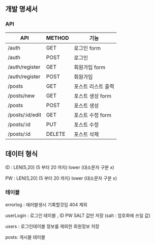 ## 개발 명세서

### API

| API             | METHOD | 기능               |
| --------------- | ------ | ------------------ |
| /auth           | GET    | 로그인 form        |
| /auth           | POST   | 로그인             |
| /auth/register  | GET    | 회원가입 form      |
| /auth/register  | POST   | 회원가입           |
| /posts          | GET    | 포스트 리스트 출력 |
| /posts/new      | GET    | 포스트 생성 form   |
| /posts          | POST   | 포스트 생성        |
| /posts/:id/edit | GET    | 포스트 수정 form   |
| /posts/:id      | PUT    | 포스트 수정        |
| /posts/:id      | DELETE | 포스트 삭제        |



## 데이터 형식

ID : LEN[5,20] (5 부터 20 까지) lower (대소문자 구분 x)

PW : LEN[5,20] (5 부터 20 까지) lower (대소문자 구분 x)



### 테이블

errorlog : 에러발생시 기록할것임 404 제외

userLogin : 로그인 테이블 , ID PW SALT 값만 저장 (salt : 암호화에 쓰일 값)

users : 로그인테이블 정보를 제외한 회원정보 저장

posts: 게시물 테이블